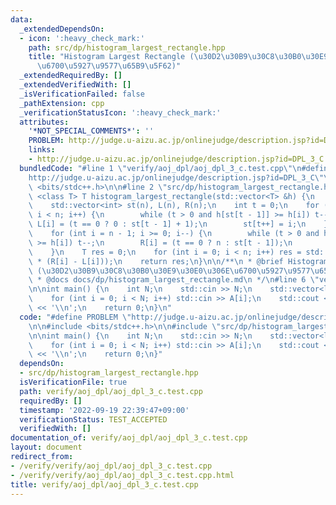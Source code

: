 ```yaml
---
data:
  _extendedDependsOn:
  - icon: ':heavy_check_mark:'
    path: src/dp/histogram_largest_rectangle.hpp
    title: "Histogram Largest Rectangle (\u30D2\u30B9\u30C8\u30B0\u30E9\u30E0\u306E\
      \u6700\u5927\u9577\u65B9\u5F62)"
  _extendedRequiredBy: []
  _extendedVerifiedWith: []
  _isVerificationFailed: false
  _pathExtension: cpp
  _verificationStatusIcon: ':heavy_check_mark:'
  attributes:
    '*NOT_SPECIAL_COMMENTS*': ''
    PROBLEM: http://judge.u-aizu.ac.jp/onlinejudge/description.jsp?id=DPL_3_C
    links:
    - http://judge.u-aizu.ac.jp/onlinejudge/description.jsp?id=DPL_3_C
  bundledCode: "#line 1 \"verify/aoj_dpl/aoj_dpl_3_c.test.cpp\"\n#define PROBLEM \"\
    http://judge.u-aizu.ac.jp/onlinejudge/description.jsp?id=DPL_3_C\"\n\n#include\
    \ <bits/stdc++.h>\n\n#line 2 \"src/dp/histogram_largest_rectangle.hpp\"\n\ntemplate\
    \ <class T> T histogram_largest_rectangle(std::vector<T> &h) {\n    int n = (int)h.size();\n\
    \    std::vector<int> st(n), L(n), R(n);\n    int t = 0;\n    for (int i = 0;\
    \ i < n; i++) {\n        while (t > 0 and h[st[t - 1]] >= h[i]) t--;\n       \
    \ L[i] = (t == 0 ? 0 : st[t - 1] + 1);\n        st[t++] = i;\n    }\n    t = 0;\n\
    \    for (int i = n - 1; i >= 0; i--) {\n        while (t > 0 and h[st[t - 1]]\
    \ >= h[i]) t--;\n        R[i] = (t == 0 ? n : st[t - 1]);\n        st[t++] = i;\n\
    \    }\n    T res = 0;\n    for (int i = 0; i < n; i++) res = std::max(res, h[i]\
    \ * (R[i] - L[i]));\n    return res;\n}\n\n/**\n * @brief Histogram Largest Rectangle\
    \ (\u30D2\u30B9\u30C8\u30B0\u30E9\u30E0\u306E\u6700\u5927\u9577\u65B9\u5F62)\n\
    \ * @docs docs/dp/histogram_largest_rectangle.md\n */\n#line 6 \"verify/aoj_dpl/aoj_dpl_3_c.test.cpp\"\
    \n\nint main() {\n    int N;\n    std::cin >> N;\n    std::vector<long long> A(N);\n\
    \    for (int i = 0; i < N; i++) std::cin >> A[i];\n    std::cout << histogram_largest_rectangle(A)\
    \ << '\\n';\n    return 0;\n}\n"
  code: "#define PROBLEM \"http://judge.u-aizu.ac.jp/onlinejudge/description.jsp?id=DPL_3_C\"\
    \n\n#include <bits/stdc++.h>\n\n#include \"src/dp/histogram_largest_rectangle.hpp\"\
    \n\nint main() {\n    int N;\n    std::cin >> N;\n    std::vector<long long> A(N);\n\
    \    for (int i = 0; i < N; i++) std::cin >> A[i];\n    std::cout << histogram_largest_rectangle(A)\
    \ << '\\n';\n    return 0;\n}"
  dependsOn:
  - src/dp/histogram_largest_rectangle.hpp
  isVerificationFile: true
  path: verify/aoj_dpl/aoj_dpl_3_c.test.cpp
  requiredBy: []
  timestamp: '2022-09-19 22:39:47+09:00'
  verificationStatus: TEST_ACCEPTED
  verifiedWith: []
documentation_of: verify/aoj_dpl/aoj_dpl_3_c.test.cpp
layout: document
redirect_from:
- /verify/verify/aoj_dpl/aoj_dpl_3_c.test.cpp
- /verify/verify/aoj_dpl/aoj_dpl_3_c.test.cpp.html
title: verify/aoj_dpl/aoj_dpl_3_c.test.cpp
---
```

